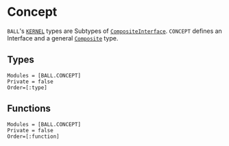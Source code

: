 # Concept
`BALL`'s [`KERNEL`](kernel_page.md**) types are Subtypes of [`CompositeInterface`](@ref). `CONCEPT` defines an
Interface and a general [`Composite`](@ref) type.
## Types
```@autodocs
Modules = [BALL.CONCEPT]
Private = false
Order=[:type] 
```
## Functions
```@autodocs
Modules = [BALL.CONCEPT]
Private = false
Order=[:function] 
```
